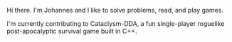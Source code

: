 Hi there. I'm Johannes and I like to solve problems, read, and play games.

I'm currently contributing to Cataclysm-DDA, a fun single-player roguelike post-apocalyptic survival game built in C++.
